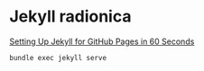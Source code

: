 # Jekyll radionica

[Setting Up Jekyll for GitHub Pages in 60 Seconds](https://webdesign.tutsplus.com/tutorials/setting-up-jekyll-for-github-pages-in-60-seconds--cms-27256)

```
bundle exec jekyll serve
```
